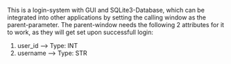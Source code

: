This is a login-system with GUI and SQLite3-Database, which can be integrated into other applications by setting the calling window as the parent-parameter.
The parent-window needs the following 2 attributes for it to work, as they will get set upon successfull login:
1) user_id --> Type: INT
2) username --> Type: STR
